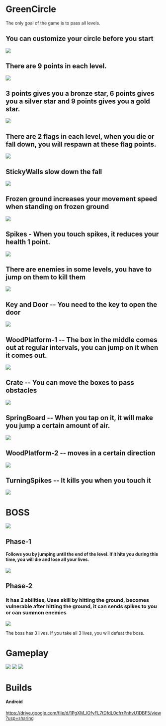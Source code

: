 # GreenCircle

The only goal of the game is to pass all levels.

## You can customize your circle before you start

<img src="https://github.com/muratkrdl/GreenCircle/blob/main/Pictures/Customize.gif" width="auto">

## There are 9 points in each level.

<img src="https://github.com/muratkrdl/GreenCircle/blob/main/Pictures/Star.png" width="auto">

## 3 points gives you a bronze star, 6 points gives you a silver star and 9 points gives you a gold star.

<img src="https://github.com/muratkrdl/GreenCircle/blob/main/Pictures/Stars.gif" width="auto">

## There are 2 flags in each level, when you die or fall down, you will respawn at these flag points.

<img src="https://github.com/muratkrdl/GreenCircle/blob/main/Pictures/Flag.png" width="auto">

## StickyWalls slow down the fall

<img src="https://github.com/muratkrdl/GreenCircle/blob/main/Pictures/StickyWall.png" width="auto">

## Frozen ground increases your movement speed when standing on frozen ground

<img src="https://github.com/muratkrdl/GreenCircle/blob/main/Pictures/FrozenGround.png" width="auto">

## Spikes - When you touch spikes, it reduces your health 1 point.

<img src="https://github.com/muratkrdl/GreenCircle/blob/main/Pictures/Spikes.png" width="auto">

## There are enemies in some levels, you have to jump on them to kill them

<img src="https://github.com/muratkrdl/GreenCircle/blob/main/Pictures/Enemy.png" width="auto">

## Key and Door -- You need to the key to open the door

<img src="https://github.com/muratkrdl/GreenCircle/blob/main/Pictures/Door-Key.png" width="auto">

## WoodPlatform-1 -- The box in the middle comes out at regular intervals, you can jump on it when it comes out.

<img src="https://github.com/muratkrdl/GreenCircle/blob/main/Pictures/WoodPlatform-1.gif" width="auto">

## Crate -- You can move the boxes to pass obstacles

<img src="https://github.com/muratkrdl/GreenCircle/blob/main/Pictures/Crate.png" width="auto">

## SpringBoard -- When you tap on it, it will make you jump a certain amount of air.

<img src="https://github.com/muratkrdl/GreenCircle/blob/main/Pictures/SpringBoard.png" width="auto">

## WoodPlatform-2 -- moves in a certain direction

<img src="https://github.com/muratkrdl/GreenCircle/blob/main/Pictures/WoodPlatform-2.png" width="auto">

## TurningSpikes -- It kills you when you touch it

<img src="https://github.com/muratkrdl/GreenCircle/blob/main/Pictures/TurningSpike.gif" width="auto">

# BOSS

<img src="https://github.com/muratkrdl/GreenCircle/blob/main/Pictures/Boss.png" width="auto">

## Phase-1

#### Follows you by jumping until the end of the level. If it hits you during this time, you will die and lose all your lives.

<img src="https://github.com/muratkrdl/GreenCircle/blob/main/Pictures/Phase-1.gif" width="auto">

## Phase-2

### It has 2 abilities, Uses skill by hitting the ground, becomes vulnerable after hitting the ground, it can sends spikes to you or can summon enemies

<img src="https://github.com/muratkrdl/GreenCircle/blob/main/Pictures/Phase-2.gif" width="auto">

The boss has 3 lives. If you take all 3 lives, you will defeat the boss.

# Gameplay

<img src="https://github.com/muratkrdl/GreenCircle/blob/main/Pictures/Gameplay-1.gif" width="auto">

<img src="https://github.com/muratkrdl/GreenCircle/blob/main/Pictures/Gameplay-2.gif" width="auto">

<img src="https://github.com/muratkrdl/GreenCircle/blob/main/Pictures/Gameplay-3.gif" width="auto">


# Builds


#### Android

https://drive.google.com/file/d/1PgXM_lOfyFL7tDfdL0cfrrPnhvU1DBF5/view?usp=sharing


